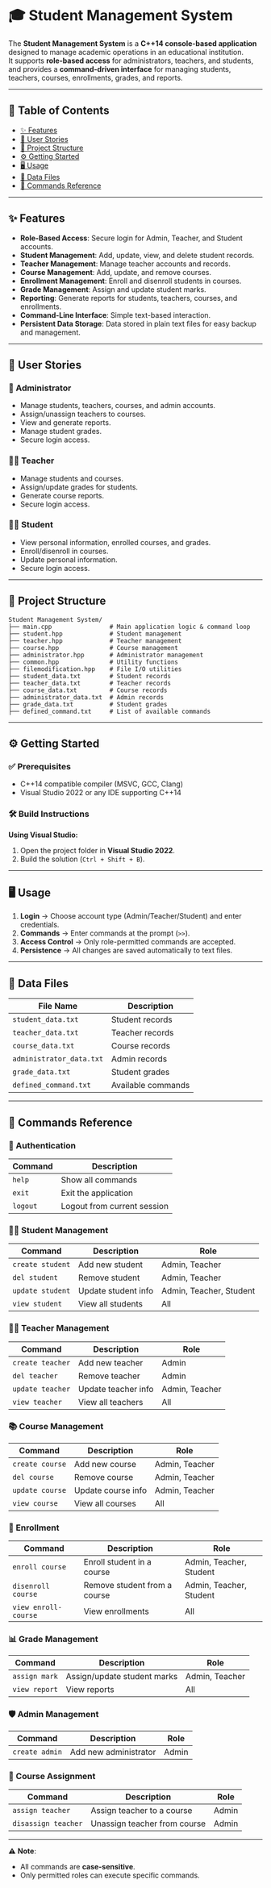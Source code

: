 # 🎓 Student Management System

The **Student Management System** is a **C++14 console-based application** designed to manage academic operations in an educational institution.  
It supports **role-based access** for administrators, teachers, and students, and provides a **command-driven interface** for managing students, teachers, courses, enrollments, grades, and reports.

---

## 📑 Table of Contents

- [✨ Features](#-features)  
- [👥 User Stories](#-user-stories)  
- [📂 Project Structure](#-project-structure)  
- [⚙️ Getting Started](#️-getting-started)  
- [🖥 Usage](#-usage)  
- [📁 Data Files](#-data-files)  
- [📖 Commands Reference](#-commands-reference)  

---

## ✨ Features

- **Role-Based Access**: Secure login for Admin, Teacher, and Student accounts.  
- **Student Management**: Add, update, view, and delete student records.  
- **Teacher Management**: Manage teacher accounts and records.  
- **Course Management**: Add, update, and remove courses.  
- **Enrollment Management**: Enroll and disenroll students in courses.  
- **Grade Management**: Assign and update student marks.  
- **Reporting**: Generate reports for students, teachers, courses, and enrollments.  
- **Command-Line Interface**: Simple text-based interaction.  
- **Persistent Data Storage**: Data stored in plain text files for easy backup and management.  

---

## 👥 User Stories

### 🔑 Administrator
- Manage students, teachers, courses, and admin accounts.  
- Assign/unassign teachers to courses.  
- View and generate reports.  
- Manage student grades.  
- Secure login access.  

### 👨‍🏫 Teacher
- Manage students and courses.  
- Assign/update grades for students.  
- Generate course reports.  
- Secure login access.  

### 👩‍🎓 Student
- View personal information, enrolled courses, and grades.  
- Enroll/disenroll in courses.  
- Update personal information.  
- Secure login access.  

---

## 📂 Project Structure

```pgsql
Student Management System/
├── main.cpp                # Main application logic & command loop
├── student.hpp             # Student management
├── teacher.hpp             # Teacher management
├── course.hpp              # Course management
├── administrator.hpp       # Administrator management
├── common.hpp              # Utility functions
├── filemodification.hpp    # File I/O utilities
├── student_data.txt        # Student records
├── teacher_data.txt        # Teacher records
├── course_data.txt         # Course records
├── administrator_data.txt  # Admin records
├── grade_data.txt          # Student grades
├── defined_command.txt     # List of available commands
```
---

## ⚙️ Getting Started

### ✅ Prerequisites
- C++14 compatible compiler (MSVC, GCC, Clang)  
- Visual Studio 2022 or any IDE supporting C++14  

### 🛠 Build Instructions

**Using Visual Studio:**
1. Open the project folder in **Visual Studio 2022**.  
2. Build the solution (`Ctrl + Shift + B`).  

---

## 🖥 Usage

1. **Login** → Choose account type (Admin/Teacher/Student) and enter credentials.  
2. **Commands** → Enter commands at the prompt (`>>`).  
3. **Access Control** → Only role-permitted commands are accepted.  
4. **Persistence** → All changes are saved automatically to text files.  

---

## 📁 Data Files

| File Name                | Description            |
|---------------------------|------------------------|
| `student_data.txt`        | Student records        |
| `teacher_data.txt`        | Teacher records        |
| `course_data.txt`         | Course records         |
| `administrator_data.txt`  | Admin records          |
| `grade_data.txt`          | Student grades         |
| `defined_command.txt`     | Available commands     |

---

## 📖 Commands Reference

### 🔐 Authentication
| Command | Description |
|---------|-------------|
| `help`  | Show all commands |
| `exit`  | Exit the application |
| `logout`| Logout from current session |

### 👩‍🎓 Student Management
| Command | Description | Role |
|---------|-------------|------|
| `create student` | Add new student | Admin, Teacher |
| `del student`    | Remove student | Admin, Teacher |
| `update student` | Update student info | Admin, Teacher, Student |
| `view student`   | View all students | All |

### 👨‍🏫 Teacher Management
| Command | Description | Role |
|---------|-------------|------|
| `create teacher` | Add new teacher | Admin |
| `del teacher`    | Remove teacher | Admin |
| `update teacher` | Update teacher info | Admin, Teacher |
| `view teacher`   | View all teachers | All |

### 📚 Course Management
| Command | Description | Role |
|---------|-------------|------|
| `create course` | Add new course | Admin, Teacher |
| `del course`    | Remove course | Admin, Teacher |
| `update course` | Update course info | Admin, Teacher |
| `view course`   | View all courses | All |

### 📝 Enrollment
| Command | Description | Role |
|---------|-------------|------|
| `enroll course`   | Enroll student in a course | Admin, Teacher, Student |
| `disenroll course`| Remove student from a course | Admin, Teacher, Student |
| `view enroll-course` | View enrollments | All |

### 📊 Grade Management
| Command | Description | Role |
|---------|-------------|------|
| `assign mark` | Assign/update student marks | Admin, Teacher |
| `view report` | View reports | All |

### 🛡 Admin Management
| Command | Description | Role |
|---------|-------------|------|
| `create admin` | Add new administrator | Admin |

### 📌 Course Assignment
| Command | Description | Role |
|---------|-------------|------|
| `assign teacher`   | Assign teacher to a course | Admin |
| `disassign teacher`| Unassign teacher from course | Admin |

---

⚠️ **Note**:  
- All commands are **case-sensitive**.  
- Only permitted roles can execute specific commands.  
